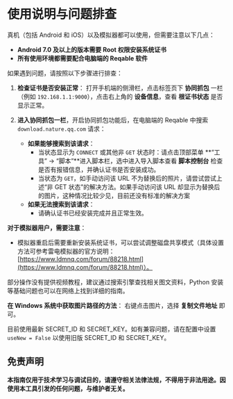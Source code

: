 # 使用说明与问题排查

真机（包括 Android 和 iOS）以及模拟器都可以使用，但需要注意以下几点：

*   **Android 7.0 及以上的版本需要 Root 权限安装系统证书**
*   **所有使用环境都需要配合电脑端的 Reqable 软件**

如果遇到问题，请按照以下步骤进行排查：

1.  **检查证书是否安装正常**：
    打开手机端的侧滑栏，点击标签页下 **协同抓包** 一栏（例如 `192.168.1.1:9000`），点击右上角的 **设备信息**，查看 **根证书状态** 是否显示正常。

2.  **进入协同抓包一栏**，开启协同抓包功能后，在电脑端的 Reqable 中搜索 `download.nature.qq.com` 请求：
    *   **如果能够搜索到该请求**：
        *   当状态显示为 `CONNECT` 或其他非 `GET` 状态时：请点击顶部菜单 **“工具” → “脚本”**进入脚本栏，选中进入导入脚本查看 **脚本控制台** 检查是否有报错信息，并确认证书是否安装成功。
        *   当状态为 `GET`，如手动访问该 URL 不为替换后的照片，请尝试尝试上述“非 GET 状态”的解决方法。如果手动访问该 URL 却显示为替换后的图片，这种情况比较少见，目前还没有标准的解决方案
    *   **如果无法搜索到该请求**：
        *   请确认证书已经安装完成并且正常生效。

**对于模拟器用户，需要注意**：

*   模拟器重启后需要重新安装系统证书，可以尝试调整磁盘共享模式（具体设置方法可参考雷电模拟器的官方说明：[https://www.ldmnq.com/forum/88218.html](https://www.ldmnq.com/forum/88218.html)）。

部分操作没有提供视频教程，建议通过搜索引擎查找相关图文资料，Python 安装等基础问题也可以在网络上找到详细的指南。

**在 Windows 系统中获取图片路径的方法**： 右键点击图片，选择 **复制文件地址** 即可。

目前使用最新 SECRET_ID 和 SECRET_KEY。如有兼容问题，请在配置中设置 `useNew = False` 以使用旧版 SECRET_ID 和 SECRET_KEY。

## 免责声明

**本指南仅用于技术学习与调试目的，请遵守相关法律法规，不得用于非法用途。因使用本工具引发的任何问题，与维护者无关。**